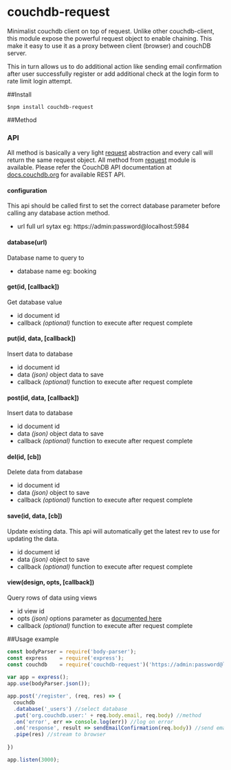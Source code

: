 # couchdb-request
Minimalist couchdb client on top of request.
Unlike other couchdb-client, this module expose the powerful request object to enable chaining. 
This make it easy to use it as a proxy between client (browser) and couchDB server. 


This in turn allows us to do additional action like sending email confirmation after user successfully register or add additional check at the login form to rate limit login attempt.


##Install

    $npm install couchdb-request


##Method

### API
All method is basically a very light [request](https://www.npmjs.com/package/request) abstraction and every call will
return the same request object. All method from [request](https://www.npmjs.com/package/request) module is available.
Please refer the CouchDB API documentation at [docs.couchdb.org](http://docs.couchdb.org/en/1.6.1/http-api.html) for available
REST API.

#### configuration
This api should be called first to set the correct database parameter
before calling any database action method.
- url full url sytax eg: https://admin:password@localhost:5984


#### database(url)
Database name to query to
- database name eg: booking


#### get(id, [callback])
Get database value
- id document id
- callback *(optional)* function to execute after request complete


#### put(id, data, [callback])
Insert data to database
- id document id
- data *(json)* object data to save
- callback *(optional)* function to execute after request complete

#### post(id, data, [callback])
Insert data to database
- id document id
- data *(json)* object data to save
- callback *(optional)* function to execute after request complete


#### del(id, [cb])
Delete data from database
- id document id
- data *(json)* object to save 
- callback *(optional)* function to execute after request complete

#### save(id, data, [cb])
Update existing data. This api will automatically get the latest rev to use for updating the data.
- id document id
- data *(json)* object to save
- callback *(optional)* function to execute after request complete


#### view(design, opts, [callback])
Query rows of data using views
- id view id
- opts *(json)* options parameter as [documented here](http://docs.couchdb.org/en/1.6.1/api/ddoc/views.html)
- callback *(optional)* function to execute after request complete

##Usage example
```javascript
const bodyParser = require('body-parser');
const express    = require('express');
const couchdb    = require('couchdb-request')('https://admin:password@localhost:5984');
    
var app = express();
app.use(bodyParser.json());

app.post('/register', (req, res) => {
  couchdb
  .database('_users') //select database
  .put('org.couchdb.user:' + req.body.email, req.body) //method
  .on('error', err => console.log(err)) //log on error
  .on('response', result => sendEmailConfirmation(req.body)) //send email on success
  .pipe(res) //stream to browser
      
})

app.listen(3000);
```

